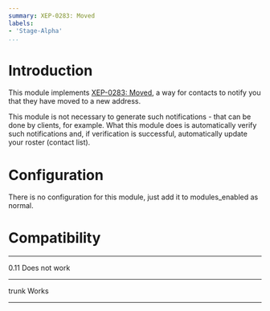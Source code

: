 ```yaml
---
summary: XEP-0283: Moved
labels:
- 'Stage-Alpha'
...
```


Introduction
============

This module implements [XEP-0283: Moved](http://xmpp.org/extensions/xep-0283.html),
a way for contacts to notify you that they have moved to a new address.

This module is not necessary to generate such notifications - that can be done
by clients, for example. What this module does is automatically verify such
notifications and, if verification is successful, automatically update your
roster (contact list).

Configuration
=============

There is no configuration for this module, just add it to
modules\_enabled as normal.

Compatibility
=============

  ----- -------
  0.11  Does not work
  ----- -------
  trunk Works
  ----- -------
